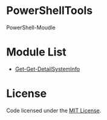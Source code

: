 # PowerShellTools
PowerShell-Moudle

# Module List
* [Get-Get-DetailSystemInfo](Get-DetailSystemInfo.ps1)

# License
Code licensed under the [MIT License](LICENSE).
